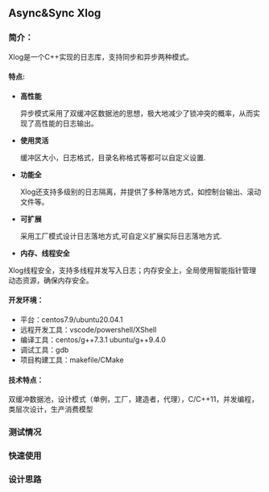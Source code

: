 ## Async&Sync Xlog

 ### 简介：

Xlog是一个C++实现的日志库，支持同步和异步两种模式。

#### 特点:

- **高性能**

  异步模式采用了双缓冲区数据池的思想，极大地减少了锁冲突的概率，从而实现了高性能的日志输出。

- **使用灵活**

  缓冲区大小，日志格式，目录名称格式等都可以自定义设置.

- **功能全**

  Xlog还支持多级别的日志隔离，并提供了多种落地方式，如控制台输出、滚动文件等。

- **可扩展**

  采用工厂模式设计日志落地方式,可自定义扩展实际日志落地方式.

- **内存、线程安全**

  
Xlog线程安全，支持多线程并发写入日志；内存安全上，全局使用智能指针管理动态资源，确保内存安全。



 #### 开发环境：

- 平台：centos7.9/ubuntu20.04.1
- 远程开发工具：vscode/powershell/XShell
- 编译工具：centos/g++7.3.1 ubuntu/g++9.4.0
- 调试工具：gdb
- 项目构建工具：makefile/CMake



 #### 技术特点：

 双缓冲数据池，设计模式（单例，工厂，建造者，代理），C/C++11，并发编程，类层次设计，⽣产消费模型



### 测试情况





### 快速使用



### 设计思路
